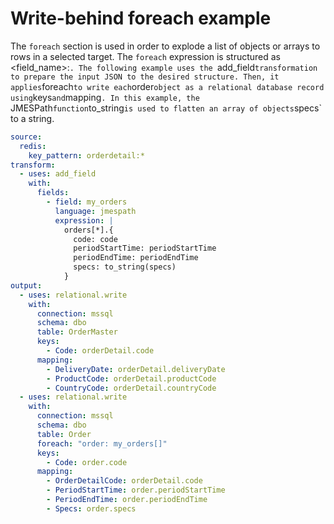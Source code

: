# Write-behind foreach example

The `foreach` section is used in order to explode a list of objects or arrays to rows in a selected target.
The `foreach` expression is structured as <field_name>:<JMESPath expression>`.
The following example uses the `add_field` transformation to prepare the input JSON to the desired structure. Then, it applies `foreach` to write each `order` object as a relational database record using `keys` and `mapping`.
In this example, the `JMESPath` function `to_string` is used to flatten an array of objects `specs` to a string.


```yaml
source:
  redis:
    key_pattern: orderdetail:*
transform:
  - uses: add_field
    with:
      fields:
        - field: my_orders
          language: jmespath
          expression: |
            orders[*].{
              code: code
              periodStartTime: periodStartTime
              periodEndTime: periodEndTime
              specs: to_string(specs)
            }
output:
  - uses: relational.write
    with:
      connection: mssql
      schema: dbo
      table: OrderMaster
      keys:
        - Code: orderDetail.code
      mapping:
        - DeliveryDate: orderDetail.deliveryDate
        - ProductCode: orderDetail.productCode
        - CountryCode: orderDetail.countryCode
  - uses: relational.write
    with:
      connection: mssql
      schema: dbo
      table: Order
      foreach: "order: my_orders[]"
      keys:
        - Code: order.code
      mapping:
        - OrderDetailCode: orderDetail.code
        - PeriodStartTime: order.periodStartTime
        - PeriodEndTime: order.periodEndTime
        - Specs: order.specs

```
